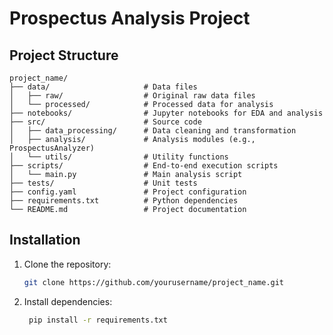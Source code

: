 # Prospectus Analysis Project


## Project Structure

```plaintext
project_name/
├── data/                     # Data files
│   ├── raw/                  # Original raw data files
│   └── processed/            # Processed data for analysis
├── notebooks/                # Jupyter notebooks for EDA and analysis
├── src/                      # Source code
│   ├── data_processing/      # Data cleaning and transformation
│   ├── analysis/             # Analysis modules (e.g., ProspectusAnalyzer)
│   └── utils/                # Utility functions
├── scripts/                  # End-to-end execution scripts
│   └── main.py               # Main analysis script
├── tests/                    # Unit tests
├── config.yaml               # Project configuration
├── requirements.txt          # Python dependencies
└── README.md                 # Project documentation
```
## Installation

1. Clone the repository:
   ```bash
   git clone https://github.com/yourusername/project_name.git
   ```
2. Install dependencies:
   ```bash
    pip install -r requirements.txt
   ```


